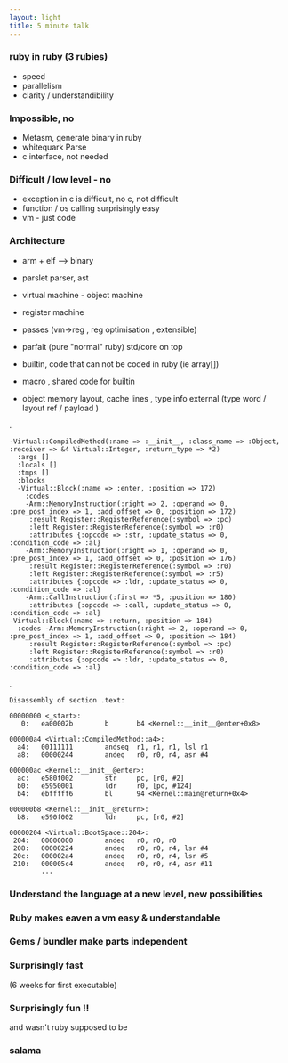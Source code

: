 ```yaml
---
layout: light
title: 5 minute talk
---
```


### ruby in ruby (3 rubies)

- speed
- parallelism
- clarity / understandibility



### Impossible, no

- Metasm, generate binary in ruby
- whitequark Parse
- c interface, not needed



### Difficult / low level - no

- exception in c is difficult, no c, not difficult
- function / os calling surprisingly easy
- vm - just code



### Architecture

- arm   + elf --> binary
- parslet parser, ast
- virtual machine - object machine
- register machine
- passes (vm->reg , reg optimisation , extensible)


- parfait (pure "normal" ruby) std/core on top
- builtin, code that can not be coded in ruby (ie array[])
- macro , shared code for builtin

- object memory layout, cache lines , type info external
  (type word / layout ref / payload ) 
  
.
     
    -Virtual::CompiledMethod(:name => :__init__, :class_name => :Object, :receiver => &4 Virtual::Integer, :return_type => *2)
      :args []
      :locals []
      :tmps []
      :blocks 
      -Virtual::Block(:name => :enter, :position => 172)
        :codes 
        -Arm::MemoryInstruction(:right => 2, :operand => 0, :pre_post_index => 1, :add_offset => 0, :position => 172)
         :result Register::RegisterReference(:symbol => :pc)
         :left Register::RegisterReference(:symbol => :r0)
         :attributes {:opcode => :str, :update_status => 0, :condition_code => :al}
        -Arm::MemoryInstruction(:right => 1, :operand => 0, :pre_post_index => 1, :add_offset => 0, :position => 176)
         :result Register::RegisterReference(:symbol => :r0)
         :left Register::RegisterReference(:symbol => :r5)
         :attributes {:opcode => :ldr, :update_status => 0, :condition_code => :al}
        -Arm::CallInstruction(:first => *5, :position => 180)
         :attributes {:opcode => :call, :update_status => 0, :condition_code => :al}
    -Virtual::Block(:name => :return, :position => 184)
      :codes -Arm::MemoryInstruction(:right => 2, :operand => 0, :pre_post_index => 1, :add_offset => 0, :position => 184)
         :result Register::RegisterReference(:symbol => :pc)
         :left Register::RegisterReference(:symbol => :r0)
         :attributes {:opcode => :ldr, :update_status => 0, :condition_code => :al}

.
         
    Disassembly of section .text:

    00000000 <_start>:
       0:   ea00002b        b       b4 <Kernel::__init__@enter+0x8>

    000000a4 <Virtual::CompiledMethod::a4>:
      a4:   00111111        andseq  r1, r1, r1, lsl r1
      a8:   00000244        andeq   r0, r0, r4, asr #4

    000000ac <Kernel::__init__@enter>:
      ac:   e580f002        str     pc, [r0, #2]
      b0:   e5950001        ldr     r0, [pc, #124]
      b4:   ebfffff6        bl      94 <Kernel::main@return+0x4>

    000000b8 <Kernel::__init__@return>:
      b8:   e590f002        ldr     pc, [r0, #2]
  
    00000204 <Virtual::BootSpace::204>:
     204:   00000000        andeq   r0, r0, r0
     208:   00000224        andeq   r0, r0, r4, lsr #4
     20c:   000002a4        andeq   r0, r0, r4, lsr #5
     210:   000005c4        andeq   r0, r0, r4, asr #11
            ...
   

### Understand the language at a new level, new possibilities

### Ruby makes eaven a vm easy & understandable

### Gems / bundler make parts independent

### Surprisingly fast
(6 weeks for first executable)

### Surprisingly fun !!
and wasn't ruby supposed to be

### salama
